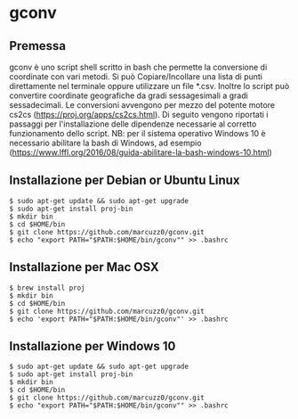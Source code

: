 # gconv
## Premessa
gconv è uno script shell scritto in bash che permette la conversione di coordinate con vari metodi.
Si può Copiare/Incollare una lista di punti direttamente nel terminale oppure utilizzare un file *.csv.
Inoltre lo script può convertire coordinate geografiche da gradi sessagesimali a gradi sessadecimali.
Le conversioni avvengono per mezzo del potente motore cs2cs (https://proj.org/apps/cs2cs.html).
Di seguito vengono riportati i passaggi per l'installazione delle dipendenze necessarie al corretto funzionamento dello script.
NB: per il sistema operativo Windows 10 è necessario abilitare la bash di Windows, ad esempio (https://www.lffl.org/2016/08/guida-abilitare-la-bash-windows-10.html)

## Installazione per Debian or Ubuntu Linux
```
$ sudo apt-get update && sudo apt-get upgrade
$ sudo apt-get install proj-bin
$ mkdir bin
$ cd $HOME/bin
$ git clone https://github.com/marcuzz0/gconv.git
$ echo "export PATH="$PATH:$HOME/bin/gconv"" >> .bashrc
```

## Installazione per Mac OSX
```
$ brew install proj
$ mkdir bin
$ cd $HOME/bin
$ git clone https://github.com/marcuzz0/gconv.git
$ echo 'export PATH="$PATH:$HOME/bin/gconv"' >> .bashrc
````

## Installazione per Windows 10
```
$ sudo apt-get update && sudo apt-get upgrade
$ sudo apt-get install proj-bin
$ mkdir bin
$ cd $HOME/bin
$ git clone https://github.com/marcuzz0/gconv.git
$ echo "export PATH="$PATH:$HOME/bin/gconv"" >> .bashrc
```
